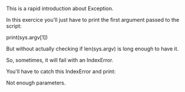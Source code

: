 This is a rapid introduction about Exception.

In this exercice you'll just have to print the first argument passed to the script:


print(sys.argv[1])


But without actually checking if len(sys.argv) is long enough to have it.

So, sometimes, it will fail with an IndexError.

You'll have to catch this IndexError and print:

Not enough parameters.


